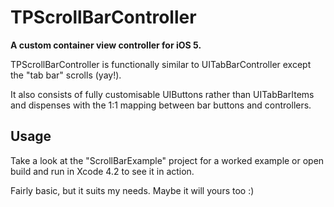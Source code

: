 # TPScrollBarController

**A custom container view controller for iOS 5.**

TPScrollBarController is functionally similar to UITabBarController except the "tab bar" scrolls (yay!).

It also consists of fully customisable UIButtons rather than UITabBarItems and dispenses with the 1:1 mapping between bar buttons and controllers.

## Usage

Take a look at the "ScrollBarExample" project for a worked example or open build and run in Xcode 4.2 to see it in action.

Fairly basic, but it suits my needs. Maybe it will yours too :)